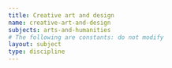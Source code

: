 ```yaml
---
title: Creative art and design
name: creative-art-and-design
subjects: arts-and-humanities
# The following are constants: do not modify
layout: subject
type: discipline
---
```

